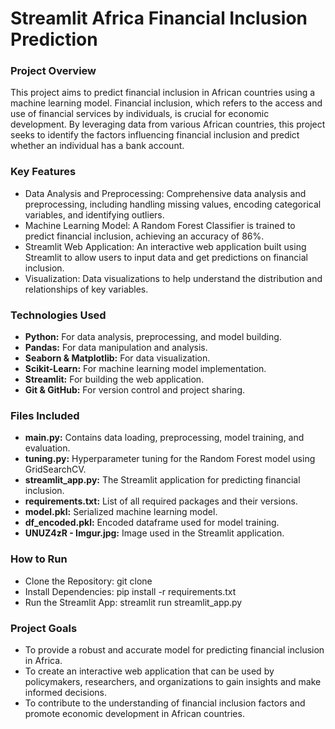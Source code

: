 # Streamlit Africa Financial Inclusion Prediction

### Project Overview
This project aims to predict financial inclusion in African countries using a machine learning model. Financial inclusion, which refers to the access and use of financial services by individuals, is crucial for economic development. By leveraging data from various African countries, this project seeks to identify the factors influencing financial inclusion and predict whether an individual has a bank account.

### Key Features
- Data Analysis and Preprocessing: Comprehensive data analysis and preprocessing, including handling missing values, encoding categorical variables, and identifying outliers.
- Machine Learning Model: A Random Forest Classifier is trained to predict financial inclusion, achieving an accuracy of 86%.
- Streamlit Web Application: An interactive web application built using Streamlit to allow users to input data and get predictions on financial inclusion.
- Visualization: Data visualizations to help understand the distribution and relationships of key variables.

### Technologies Used
- **Python:** For data analysis, preprocessing, and model building.
- **Pandas:** For data manipulation and analysis.
- **Seaborn & Matplotlib:** For data visualization.
- **Scikit-Learn:** For machine learning model implementation.
- **Streamlit:** For building the web application.
- **Git & GitHub:** For version control and project sharing.

### Files Included
- **main.py:** Contains data loading, preprocessing, model training, and evaluation.
- **tuning.py:** Hyperparameter tuning for the Random Forest model using GridSearchCV.
- **streamlit_app.py:** The Streamlit application for predicting financial inclusion.
- **requirements.txt:** List of all required packages and their versions.
- **model.pkl:** Serialized machine learning model.
- **df_encoded.pkl:** Encoded dataframe used for model training.
- **UNUZ4zR - Imgur.jpg:** Image used in the Streamlit application.

### How to Run
- Clone the Repository: git clone <repository-url>
- Install Dependencies: pip install -r requirements.txt
- Run the Streamlit App: streamlit run streamlit_app.py

### Project Goals
- To provide a robust and accurate model for predicting financial inclusion in Africa.
- To create an interactive web application that can be used by policymakers, researchers, and organizations to gain insights and make informed decisions.
- To contribute to the understanding of financial inclusion factors and promote economic development in African countries.
